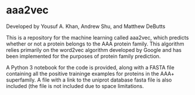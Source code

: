 # aaa2vec
Developed by Yousuf A. Khan, Andrew Shu, and Matthew DeButts



This is a repository for the machine learning called aaa2vec, which predicts whether or not a protein belongs to the AAA protein family. This algorithm relies primarily on the word2vec algorithm developed by Google and has been implemented for the purposes of protein family prediction. 

A Python 3 notebook for the code is provided, along with a FASTA file containing all the positive traininge examples for proteins in the AAA+ superfamily. A file with a link to the uniprot database fasta file is also included (the file is not included due to space limitations.

